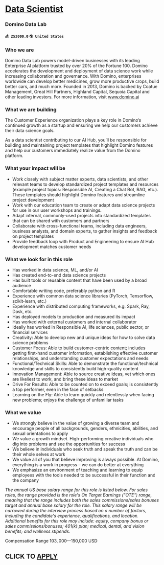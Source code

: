 # [Data Scientist](https://www.remotewlb.com/apply/data-scientist-63265)  
### Domino Data Lab  
#### `💰 253000.0` `🌎 United States`  

### Who we are

Domino Data Lab powers model-driven businesses with its leading Enterprise AI platform trusted by over 20% of the Fortune 100. Domino accelerates the development and deployment of data science work while increasing collaboration and governance. With Domino, enterprises worldwide can develop better medicines, grow more productive crops, build better cars, and much more. Founded in 2013, Domino is backed by Coatue Management, Great Hill Partners, Highland Capital, Sequoia Capital and other leading investors. For more information, visit www.domino.ai

### What we are building

The Customer Experience organization plays a key role in Domino’s continued growth as a startup and ensuring we help our customers achieve their data science goals.

As a data scientist contributing to our AI Hub, you’ll be responsible for building and maintaining project templates that highlight Domino features and help our customers immediately realize value from the Domino platform.

### What your impact will be

  * Work closely with subject matter experts, data scientists, and other relevant teams to develop standardized project templates and resources (example project topics: Responsible AI, Creating a Chat Bot, RAG, etc.). These templates should highlight Domino features and streamline project development
  * Work with our education team to create or adapt data science projects for use in our user workshops and trainings.
  * Adapt internal, commonly-used projects into standardized templates that can be shared with customers and partners
  * Collaborate with cross-functional teams, including data engineers, business analysts, and domain experts, to gather insights and feedback on project templates 
  * Provide feedback loop with Product and Engineering to ensure AI Hub development matches customer needs

### What we look for in this role

  * Has worked in data science, ML, and/or AI
  * Has created end-to-end data science projects
  * Has built tools or reusable content that have been used by a broad audience
  * Comfortable writing code, preferably python and R
  * Experience with common data science libraries (PyTorch, Tensorflow, scikit-learn, etc.)
  * Experience with distributed computing frameworks, e.g. Spark, Ray, Dask, etc.
  * Has deployed models to production and measured its impact
  * Has worked with external customers and internal collaborator
  * Ideally has worked in Responsible AI, life sciences, public sector, or financial services
  * Creativity: Able to develop new and unique ideas for how to solve data science problems
  * Customer Focus: Able to build customer-centric content; includes getting first-hand customer information, establishing effective customer relationships, and understanding customer expectations and needs
  * Functional/Technical Skills: Able to demonstrate the functional/technical knowledge and skills to consistently build high-quality content
  * Innovation Management: Able to source creative ideas, vet which ones are likeliest to work, and bring these ideas to market
  * Drive For Results: Able to be counted on to exceed goals; is consistently a top performer, even in the face of setbacks
  * Learning on the Fly: Able to learn quickly and relentlessly when facing new problems; enjoys the challenge of unfamiliar tasks

### What we value

  * We strongly believe in the value of growing a diverse team and encourage people of all backgrounds, genders, ethnicities, abilities, and sexual orientations to apply
  * We value a growth mindset. High-performing creative individuals who dig into problems and see the opportunities for success
  * We believe in individuals who seek truth and speak the truth and can be their whole selves at work 
  * We value all of you that believe improving is always possible. At Domino, everything is a work in progress – we can do better at everything
  * We emphasize an environment of teaching and learning to equip employees with the tools needed to be successful in their function and the company

_The annual US base salary range for this role is listed below. For sales roles, the range provided is the role's On Target Earnings ("OTE") range, meaning that the range includes both the sales commissions/sales bonuses target and annual base salary for the role. This salary range will be narrowed during the interview process based on a number of factors, including the candidate's experience, qualifications, and location. Additional benefits for this role may include: equity, company bonus or sales commissions/bonuses; 401(k) plan; medical, dental, and vision benefits; and wellness stipends._

Compensation Range $103,000—$150,000 USD  
## CLICK TO [APPLY](https://www.remotewlb.com/apply/data-scientist-63265)

